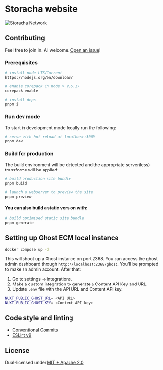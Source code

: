 # Storacha website

![Storacha Network](./public/img/storacha-og-card.png)

## Contributing

Feel free to join in. All welcome. [Open an issue](https://github.com/storacha/storacha.network/issues)!

### Prerequisites

```bash
# install node LTS/Current
https://nodejs.org/en/download/

# enable corepack in node > v16.17
corepack enable

# install deps
pnpm i
```

### Run dev mode

To start in development mode locally run the following:

```bash
# serve with hot reload at localhost:3000
pnpm dev

```

### Build for production

The build environment will be detected and the appropriate server(less) transforms will be applied:

```bash
# build production site bundle
pnpm build

# launch a webserver to preview the site
pnpm preview
```

#### You can also build a static version with:

```bash
# build optimised static site bundle
pnpm generate
```

## Setting up Ghost ECM local instance

```bash
docker compose up -d
```

This will shoot up a Ghost instance on port 2368. You can access the ghost admin dashboard through `http://localhost:2368/ghost`.
You'll be prompted to make an admin account. After that:

1. Go to settings -> integrations.
2. Make a custom integration to generate a Content API Key and URL.
3. Update `.env` file with the API URL and Content API key.

```bash
NUXT_PUBLIC_GHOST_URL= <API URL>
NUXT_PUBLIC_GHOST_KEY= <Content API key>
```


## Code style and linting
- [Conventional Commits](https://www.conventionalcommits.org/en/v1.0.0/)
- [ESLint v9](https://eslint.org/)

## License

Dual-licensed under [MIT + Apache 2.0](./LICENSE.md)

